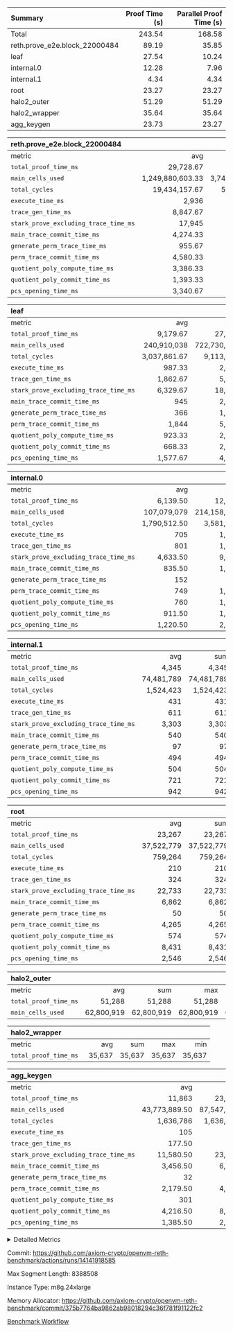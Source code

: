 | Summary | Proof Time (s) | Parallel Proof Time (s) |
|:---|---:|---:|
| Total |  243.54 |  168.58 |
| reth.prove_e2e.block_22000484 |  89.19 |  35.85 |
| leaf |  27.54 |  10.24 |
| internal.0 |  12.28 |  7.96 |
| internal.1 |  4.34 |  4.34 |
| root |  23.27 |  23.27 |
| halo2_outer |  51.29 |  51.29 |
| halo2_wrapper |  35.64 |  35.64 |
| agg_keygen |  23.73 |  23.27 |


| reth.prove_e2e.block_22000484 |||||
|:---|---:|---:|---:|---:|
|metric|avg|sum|max|min|
| `total_proof_time_ms ` |  29,728.67 |  89,186 |  35,851 |  25,811 |
| `main_cells_used     ` |  1,249,880,603.33 |  3,749,641,810 |  1,584,550,380 |  999,773,124 |
| `total_cycles        ` |  19,434,157.67 |  58,302,473 |  24,662,180 |  13,173,754 |
| `execute_time_ms     ` |  2,936 |  8,808 |  4,192 |  1,895 |
| `trace_gen_time_ms   ` |  8,847.67 |  26,543 |  10,621 |  7,047 |
| `stark_prove_excluding_trace_time_ms` |  17,945 |  53,835 |  21,038 |  14,215 |
| `main_trace_commit_time_ms` |  4,274.33 |  12,823 |  5,187 |  2,862 |
| `generate_perm_trace_time_ms` |  955.67 |  2,867 |  1,067 |  876 |
| `perm_trace_commit_time_ms` |  4,580.33 |  13,741 |  5,336 |  3,893 |
| `quotient_poly_compute_time_ms` |  3,386.33 |  10,159 |  4,214 |  2,112 |
| `quotient_poly_commit_time_ms` |  1,393.33 |  4,180 |  1,528 |  1,288 |
| `pcs_opening_time_ms ` |  3,340.67 |  10,022 |  3,687 |  3,095 |

| leaf |||||
|:---|---:|---:|---:|---:|
|metric|avg|sum|max|min|
| `total_proof_time_ms ` |  9,179.67 |  27,539 |  10,237 |  7,396 |
| `main_cells_used     ` |  240,910,038 |  722,730,114 |  277,969,905 |  193,950,229 |
| `total_cycles        ` |  3,037,861.67 |  9,113,585 |  3,458,959 |  2,577,387 |
| `execute_time_ms     ` |  987.33 |  2,962 |  1,106 |  848 |
| `trace_gen_time_ms   ` |  1,862.67 |  5,588 |  2,081 |  1,565 |
| `stark_prove_excluding_trace_time_ms` |  6,329.67 |  18,989 |  7,050 |  4,983 |
| `main_trace_commit_time_ms` |  945 |  2,835 |  1,050 |  756 |
| `generate_perm_trace_time_ms` |  366 |  1,098 |  411 |  283 |
| `perm_trace_commit_time_ms` |  1,844 |  5,532 |  2,087 |  1,386 |
| `quotient_poly_compute_time_ms` |  923.33 |  2,770 |  1,025 |  743 |
| `quotient_poly_commit_time_ms` |  668.33 |  2,005 |  741 |  529 |
| `pcs_opening_time_ms ` |  1,577.67 |  4,733 |  1,731 |  1,280 |

| internal.0 |||||
|:---|---:|---:|---:|---:|
|metric|avg|sum|max|min|
| `total_proof_time_ms ` |  6,139.50 |  12,279 |  7,955 |  4,324 |
| `main_cells_used     ` |  107,079,079 |  214,158,158 |  143,364,179 |  70,793,979 |
| `total_cycles        ` |  1,790,512.50 |  3,581,025 |  2,397,856 |  1,183,169 |
| `execute_time_ms     ` |  705 |  1,410 |  953 |  457 |
| `trace_gen_time_ms   ` |  801 |  1,602 |  1,039 |  563 |
| `stark_prove_excluding_trace_time_ms` |  4,633.50 |  9,267 |  5,963 |  3,304 |
| `main_trace_commit_time_ms` |  835.50 |  1,671 |  1,140 |  531 |
| `generate_perm_trace_time_ms` |  152 |  304 |  202 |  102 |
| `perm_trace_commit_time_ms` |  749 |  1,498 |  994 |  504 |
| `quotient_poly_compute_time_ms` |  760 |  1,520 |  1,006 |  514 |
| `quotient_poly_commit_time_ms` |  911.50 |  1,823 |  1,108 |  715 |
| `pcs_opening_time_ms ` |  1,220.50 |  2,441 |  1,509 |  932 |

| internal.1 |||||
|:---|---:|---:|---:|---:|
|metric|avg|sum|max|min|
| `total_proof_time_ms ` |  4,345 |  4,345 |  4,345 |  4,345 |
| `main_cells_used     ` |  74,481,789 |  74,481,789 |  74,481,789 |  74,481,789 |
| `total_cycles        ` |  1,524,423 |  1,524,423 |  1,524,423 |  1,524,423 |
| `execute_time_ms     ` |  431 |  431 |  431 |  431 |
| `trace_gen_time_ms   ` |  611 |  611 |  611 |  611 |
| `stark_prove_excluding_trace_time_ms` |  3,303 |  3,303 |  3,303 |  3,303 |
| `main_trace_commit_time_ms` |  540 |  540 |  540 |  540 |
| `generate_perm_trace_time_ms` |  97 |  97 |  97 |  97 |
| `perm_trace_commit_time_ms` |  494 |  494 |  494 |  494 |
| `quotient_poly_compute_time_ms` |  504 |  504 |  504 |  504 |
| `quotient_poly_commit_time_ms` |  721 |  721 |  721 |  721 |
| `pcs_opening_time_ms ` |  942 |  942 |  942 |  942 |

| root |||||
|:---|---:|---:|---:|---:|
|metric|avg|sum|max|min|
| `total_proof_time_ms ` |  23,267 |  23,267 |  23,267 |  23,267 |
| `main_cells_used     ` |  37,522,779 |  37,522,779 |  37,522,779 |  37,522,779 |
| `total_cycles        ` |  759,264 |  759,264 |  759,264 |  759,264 |
| `execute_time_ms     ` |  210 |  210 |  210 |  210 |
| `trace_gen_time_ms   ` |  324 |  324 |  324 |  324 |
| `stark_prove_excluding_trace_time_ms` |  22,733 |  22,733 |  22,733 |  22,733 |
| `main_trace_commit_time_ms` |  6,862 |  6,862 |  6,862 |  6,862 |
| `generate_perm_trace_time_ms` |  50 |  50 |  50 |  50 |
| `perm_trace_commit_time_ms` |  4,265 |  4,265 |  4,265 |  4,265 |
| `quotient_poly_compute_time_ms` |  574 |  574 |  574 |  574 |
| `quotient_poly_commit_time_ms` |  8,431 |  8,431 |  8,431 |  8,431 |
| `pcs_opening_time_ms ` |  2,546 |  2,546 |  2,546 |  2,546 |

| halo2_outer |||||
|:---|---:|---:|---:|---:|
|metric|avg|sum|max|min|
| `total_proof_time_ms ` |  51,288 |  51,288 |  51,288 |  51,288 |
| `main_cells_used     ` |  62,800,919 |  62,800,919 |  62,800,919 |  62,800,919 |

| halo2_wrapper |||||
|:---|---:|---:|---:|---:|
|metric|avg|sum|max|min|
| `total_proof_time_ms ` |  35,637 |  35,637 |  35,637 |  35,637 |

| agg_keygen |||||
|:---|---:|---:|---:|---:|
|metric|avg|sum|max|min|
| `total_proof_time_ms ` |  11,863 |  23,726 |  23,273 |  453 |
| `main_cells_used     ` |  43,773,889.50 |  87,547,779 |  86,881,863 |  665,916 |
| `total_cycles        ` |  1,636,786 |  1,636,786 |  1,636,786 |  1,636,786 |
| `execute_time_ms     ` |  105 |  210 |  210 |  0 |
| `trace_gen_time_ms   ` |  177.50 |  355 |  327 |  28 |
| `stark_prove_excluding_trace_time_ms` |  11,580.50 |  23,161 |  22,736 |  425 |
| `main_trace_commit_time_ms` |  3,456.50 |  6,913 |  6,862 |  51 |
| `generate_perm_trace_time_ms` |  32 |  64 |  52 |  12 |
| `perm_trace_commit_time_ms` |  2,179.50 |  4,359 |  4,309 |  50 |
| `quotient_poly_compute_time_ms` |  301 |  602 |  573 |  29 |
| `quotient_poly_commit_time_ms` |  4,216.50 |  8,433 |  8,368 |  65 |
| `pcs_opening_time_ms ` |  1,385.50 |  2,771 |  2,557 |  214 |



<details>
<summary>Detailed Metrics</summary>

| air_name | block_number | quotient_deg | interactions | constraints |
| --- | --- | --- | --- | --- |
| AccessAdapterAir<16> | 22000484 | 2 | 5 | 12 | 
| AccessAdapterAir<2> | 22000484 | 2 | 5 | 12 | 
| AccessAdapterAir<32> | 22000484 | 2 | 5 | 12 | 
| AccessAdapterAir<4> | 22000484 | 2 | 5 | 12 | 
| AccessAdapterAir<8> | 22000484 | 2 | 5 | 12 | 
| BitwiseOperationLookupAir<8> | 22000484 | 2 | 2 | 4 | 
| KeccakVmAir | 22000484 | 2 | 321 | 4,513 | 
| MemoryMerkleAir<8> | 22000484 | 2 | 4 | 39 | 
| PersistentBoundaryAir<8> | 22000484 | 2 | 3 | 7 | 
| PhantomAir | 22000484 | 2 | 3 | 5 | 
| Poseidon2PeripheryAir<BabyBearParameters>, 1> | 22000484 | 2 | 1 | 286 | 
| ProgramAir | 22000484 | 1 | 1 | 4 | 
| RangeTupleCheckerAir<2> | 22000484 | 1 | 1 | 4 | 
| Rv32HintStoreAir | 22000484 | 2 | 18 | 28 | 
| Sha256VmAir | 22000484 | 2 | 50 | 663 | 
| VariableRangeCheckerAir | 22000484 | 1 | 1 | 4 | 
| VmAirWrapper<Rv32BaseAluAdapterAir, BaseAluCoreAir<4, 8> | 22000484 | 2 | 20 | 37 | 
| VmAirWrapper<Rv32BaseAluAdapterAir, LessThanCoreAir<4, 8> | 22000484 | 2 | 18 | 40 | 
| VmAirWrapper<Rv32BaseAluAdapterAir, ShiftCoreAir<4, 8> | 22000484 | 2 | 24 | 91 | 
| VmAirWrapper<Rv32BranchAdapterAir, BranchEqualCoreAir<4> | 22000484 | 2 | 11 | 20 | 
| VmAirWrapper<Rv32BranchAdapterAir, BranchLessThanCoreAir<4, 8> | 22000484 | 2 | 13 | 35 | 
| VmAirWrapper<Rv32CondRdWriteAdapterAir, Rv32JalLuiCoreAir> | 22000484 | 2 | 10 | 18 | 
| VmAirWrapper<Rv32HeapAdapterAir<2, 32, 32>, BaseAluCoreAir<32, 8> | 22000484 | 2 | 61 | 126 | 
| VmAirWrapper<Rv32HeapAdapterAir<2, 32, 32>, LessThanCoreAir<32, 8> | 22000484 | 2 | 31 | 129 | 
| VmAirWrapper<Rv32HeapAdapterAir<2, 32, 32>, MultiplicationCoreAir<32, 8> | 22000484 | 2 | 61 | 57 | 
| VmAirWrapper<Rv32HeapAdapterAir<2, 32, 32>, ShiftCoreAir<32, 8> | 22000484 | 2 | 79 | 2,161 | 
| VmAirWrapper<Rv32HeapBranchAdapterAir<2, 32>, BranchEqualCoreAir<32> | 22000484 | 2 | 20 | 55 | 
| VmAirWrapper<Rv32HeapBranchAdapterAir<2, 32>, BranchLessThanCoreAir<32, 8> | 22000484 | 2 | 22 | 126 | 
| VmAirWrapper<Rv32IsEqualModAdapterAir<2, 1, 32, 32>, ModularIsEqualCoreAir<32, 4, 8> | 22000484 | 2 | 25 | 225 | 
| VmAirWrapper<Rv32IsEqualModAdapterAir<2, 3, 16, 48>, ModularIsEqualCoreAir<48, 4, 8> | 22000484 | 2 | 41 | 333 | 
| VmAirWrapper<Rv32JalrAdapterAir, Rv32JalrCoreAir> | 22000484 | 2 | 16 | 20 | 
| VmAirWrapper<Rv32LoadStoreAdapterAir, LoadSignExtendCoreAir<4, 8> | 22000484 | 2 | 18 | 33 | 
| VmAirWrapper<Rv32LoadStoreAdapterAir, LoadStoreCoreAir<4> | 22000484 | 2 | 17 | 40 | 
| VmAirWrapper<Rv32MultAdapterAir, DivRemCoreAir<4, 8> | 22000484 | 2 | 25 | 84 | 
| VmAirWrapper<Rv32MultAdapterAir, MulHCoreAir<4, 8> | 22000484 | 2 | 24 | 31 | 
| VmAirWrapper<Rv32MultAdapterAir, MultiplicationCoreAir<4, 8> | 22000484 | 2 | 19 | 19 | 
| VmAirWrapper<Rv32RdWriteAdapterAir, Rv32AuipcCoreAir> | 22000484 | 2 | 12 | 14 | 
| VmAirWrapper<Rv32VecHeapAdapterAir<1, 2, 2, 32, 32>, FieldExpressionCoreAir> | 22000484 | 2 | 415 | 480 | 
| VmAirWrapper<Rv32VecHeapAdapterAir<1, 6, 6, 16, 16>, FieldExpressionCoreAir> | 22000484 | 2 | 832 | 921 | 
| VmAirWrapper<Rv32VecHeapAdapterAir<2, 1, 1, 32, 32>, FieldExpressionCoreAir> | 22000484 | 2 | 158 | 190 | 
| VmAirWrapper<Rv32VecHeapAdapterAir<2, 2, 2, 32, 32>, FieldExpressionCoreAir> | 22000484 | 2 | 428 | 457 | 
| VmAirWrapper<Rv32VecHeapAdapterAir<2, 3, 3, 16, 16>, FieldExpressionCoreAir> | 22000484 | 2 | 246 | 288 | 
| VmAirWrapper<Rv32VecHeapAdapterAir<2, 6, 6, 16, 16>, FieldExpressionCoreAir> | 22000484 | 2 | 668 | 701 | 
| VmConnectorAir | 22000484 | 2 | 5 | 11 | 

| block_number | execute_time_ms |
| --- | --- |
| 22000484 | 210 | 

| group | air_name | block_number | rows | quotient_deg | prep_cols | perm_cols | main_cols | interactions | constraints | cells |
| --- | --- | --- | --- | --- | --- | --- | --- | --- | --- | --- |
| agg_keygen | AccessAdapterAir<16> | 22000484 |  | 2 |  |  |  | 5 | 12 |  | 
| agg_keygen | AccessAdapterAir<2> | 22000484 | 524,288 | 8 |  | 16 | 11 | 5 | 12 | 14,155,776 | 
| agg_keygen | AccessAdapterAir<32> | 22000484 |  | 2 |  |  |  | 5 | 12 |  | 
| agg_keygen | AccessAdapterAir<4> | 22000484 | 262,144 | 8 |  | 16 | 13 | 5 | 12 | 7,602,176 | 
| agg_keygen | AccessAdapterAir<8> | 22000484 | 8,192 | 8 |  | 16 | 17 | 5 | 12 | 270,336 | 
| agg_keygen | BitwiseOperationLookupAir<8> | 22000484 |  | 2 |  |  |  | 2 | 4 |  | 
| agg_keygen | FriReducedOpeningAir | 22000484 | 524,288 | 8 |  | 84 | 27 | 39 | 71 | 58,195,968 | 
| agg_keygen | JalRangeCheckAir | 22000484 | 65,536 | 8 |  | 28 | 12 | 9 | 14 | 2,621,440 | 
| agg_keygen | MemoryMerkleAir<8> | 22000484 |  | 2 |  |  |  | 4 | 39 |  | 
| agg_keygen | NativePoseidon2Air<BabyBearParameters>, 1> | 22000484 | 65,536 | 8 |  | 312 | 398 | 136 | 572 | 46,530,560 | 
| agg_keygen | PersistentBoundaryAir<8> | 22000484 |  | 2 |  |  |  | 3 | 7 |  | 
| agg_keygen | PhantomAir | 22000484 | 32,768 | 4 |  | 12 | 6 | 3 | 5 | 589,824 | 
| agg_keygen | Poseidon2PeripheryAir<BabyBearParameters>, 1> | 22000484 |  | 2 |  |  |  | 1 | 286 |  | 
| agg_keygen | ProgramAir | 22000484 | 131,072 | 1 |  | 8 | 10 | 1 | 4 | 2,359,296 | 
| agg_keygen | RangeTupleCheckerAir<2> | 22000484 |  | 1 |  |  |  | 1 | 4 |  | 
| agg_keygen | Rv32HintStoreAir | 22000484 |  | 2 |  |  |  | 18 | 28 |  | 
| agg_keygen | VariableRangeCheckerAir | 22000484 | 262,144 | 1 | 2 | 8 | 1 | 1 | 4 | 2,359,296 | 
| agg_keygen | VmAirWrapper<AluNativeAdapterAir, FieldArithmeticCoreAir> | 22000484 | 1,048,576 | 8 |  | 36 | 29 | 15 | 27 | 68,157,440 | 
| agg_keygen | VmAirWrapper<BranchNativeAdapterAir, BranchEqualCoreAir<1> | 22000484 | 262,144 | 8 |  | 28 | 23 | 11 | 25 | 13,369,344 | 
| agg_keygen | VmAirWrapper<NativeAdapterAir<2, 0>, PublicValuesCoreAir> | 22000484 | 64 | 8 |  | 28 | 27 | 11 | 30 | 3,520 | 
| agg_keygen | VmAirWrapper<NativeLoadStoreAdapterAir<1>, NativeLoadStoreCoreAir<1> | 22000484 | 524,288 | 8 |  | 40 | 21 | 15 | 20 | 31,981,568 | 
| agg_keygen | VmAirWrapper<NativeLoadStoreAdapterAir<4>, NativeLoadStoreCoreAir<4> | 22000484 | 131,072 | 8 |  | 40 | 27 | 15 | 20 | 8,781,824 | 
| agg_keygen | VmAirWrapper<NativeVectorizedAdapterAir<4>, FieldExtensionCoreAir> | 22000484 | 131,072 | 8 |  | 36 | 38 | 15 | 27 | 9,699,328 | 
| agg_keygen | VmAirWrapper<Rv32BaseAluAdapterAir, BaseAluCoreAir<4, 8> | 22000484 |  | 2 |  |  |  | 20 | 37 |  | 
| agg_keygen | VmAirWrapper<Rv32BaseAluAdapterAir, LessThanCoreAir<4, 8> | 22000484 |  | 2 |  |  |  | 18 | 40 |  | 
| agg_keygen | VmAirWrapper<Rv32BaseAluAdapterAir, ShiftCoreAir<4, 8> | 22000484 |  | 2 |  |  |  | 24 | 91 |  | 
| agg_keygen | VmAirWrapper<Rv32BranchAdapterAir, BranchEqualCoreAir<4> | 22000484 |  | 2 |  |  |  | 11 | 20 |  | 
| agg_keygen | VmAirWrapper<Rv32BranchAdapterAir, BranchLessThanCoreAir<4, 8> | 22000484 |  | 2 |  |  |  | 13 | 35 |  | 
| agg_keygen | VmAirWrapper<Rv32CondRdWriteAdapterAir, Rv32JalLuiCoreAir> | 22000484 |  | 2 |  |  |  | 10 | 18 |  | 
| agg_keygen | VmAirWrapper<Rv32JalrAdapterAir, Rv32JalrCoreAir> | 22000484 |  | 2 |  |  |  | 16 | 20 |  | 
| agg_keygen | VmAirWrapper<Rv32LoadStoreAdapterAir, LoadSignExtendCoreAir<4, 8> | 22000484 |  | 2 |  |  |  | 18 | 33 |  | 
| agg_keygen | VmAirWrapper<Rv32LoadStoreAdapterAir, LoadStoreCoreAir<4> | 22000484 |  | 2 |  |  |  | 17 | 40 |  | 
| agg_keygen | VmAirWrapper<Rv32MultAdapterAir, DivRemCoreAir<4, 8> | 22000484 |  | 2 |  |  |  | 25 | 84 |  | 
| agg_keygen | VmAirWrapper<Rv32MultAdapterAir, MulHCoreAir<4, 8> | 22000484 |  | 2 |  |  |  | 24 | 31 |  | 
| agg_keygen | VmAirWrapper<Rv32MultAdapterAir, MultiplicationCoreAir<4, 8> | 22000484 |  | 2 |  |  |  | 19 | 19 |  | 
| agg_keygen | VmAirWrapper<Rv32RdWriteAdapterAir, Rv32AuipcCoreAir> | 22000484 |  | 2 |  |  |  | 12 | 14 |  | 
| agg_keygen | VmConnectorAir | 22000484 | 2 | 8 | 1 | 16 | 5 | 5 | 11 | 42 | 
| agg_keygen | VolatileBoundaryAir | 22000484 | 131,072 | 8 |  | 20 | 12 | 7 | 19 | 4,194,304 | 

| group | air_name | block_number | idx | rows | prep_cols | perm_cols | main_cols | cells |
| --- | --- | --- | --- | --- | --- | --- | --- | --- |
| internal.0 | AccessAdapterAir<2> | 22000484 | 0 | 1,048,576 |  | 12 | 11 | 24,117,248 | 
| internal.0 | AccessAdapterAir<2> | 22000484 | 1 | 524,288 |  | 12 | 11 | 12,058,624 | 
| internal.0 | AccessAdapterAir<4> | 22000484 | 0 | 262,144 |  | 12 | 13 | 6,553,600 | 
| internal.0 | AccessAdapterAir<4> | 22000484 | 1 | 262,144 |  | 12 | 13 | 6,553,600 | 
| internal.0 | AccessAdapterAir<8> | 22000484 | 0 | 8,192 |  | 12 | 17 | 237,568 | 
| internal.0 | AccessAdapterAir<8> | 22000484 | 1 | 4,096 |  | 12 | 17 | 118,784 | 
| internal.0 | FriReducedOpeningAir | 22000484 | 0 | 1,048,576 |  | 44 | 27 | 74,448,896 | 
| internal.0 | FriReducedOpeningAir | 22000484 | 1 | 524,288 |  | 44 | 27 | 37,224,448 | 
| internal.0 | JalRangeCheckAir | 22000484 | 0 | 131,072 |  | 16 | 12 | 3,670,016 | 
| internal.0 | JalRangeCheckAir | 22000484 | 1 | 65,536 |  | 16 | 12 | 1,835,008 | 
| internal.0 | NativePoseidon2Air<BabyBearParameters>, 1> | 22000484 | 0 | 262,144 |  | 160 | 398 | 146,276,352 | 
| internal.0 | NativePoseidon2Air<BabyBearParameters>, 1> | 22000484 | 1 | 65,536 |  | 160 | 398 | 36,569,088 | 
| internal.0 | PhantomAir | 22000484 | 0 | 65,536 |  | 8 | 6 | 917,504 | 
| internal.0 | PhantomAir | 22000484 | 1 | 16,384 |  | 8 | 6 | 229,376 | 
| internal.0 | ProgramAir | 22000484 | 0 | 131,072 |  | 8 | 10 | 2,359,296 | 
| internal.0 | ProgramAir | 22000484 | 1 | 131,072 |  | 8 | 10 | 2,359,296 | 
| internal.0 | VariableRangeCheckerAir | 22000484 | 0 | 262,144 | 2 | 8 | 1 | 2,359,296 | 
| internal.0 | VariableRangeCheckerAir | 22000484 | 1 | 262,144 | 2 | 8 | 1 | 2,359,296 | 
| internal.0 | VmAirWrapper<AluNativeAdapterAir, FieldArithmeticCoreAir> | 22000484 | 0 | 2,097,152 |  | 20 | 29 | 102,760,448 | 
| internal.0 | VmAirWrapper<AluNativeAdapterAir, FieldArithmeticCoreAir> | 22000484 | 1 | 1,048,576 |  | 20 | 29 | 51,380,224 | 
| internal.0 | VmAirWrapper<BranchNativeAdapterAir, BranchEqualCoreAir<1> | 22000484 | 0 | 262,144 |  | 16 | 23 | 10,223,616 | 
| internal.0 | VmAirWrapper<BranchNativeAdapterAir, BranchEqualCoreAir<1> | 22000484 | 1 | 131,072 |  | 16 | 23 | 5,111,808 | 
| internal.0 | VmAirWrapper<NativeAdapterAir<2, 0>, PublicValuesCoreAir> | 22000484 | 0 | 64 |  | 16 | 23 | 2,496 | 
| internal.0 | VmAirWrapper<NativeAdapterAir<2, 0>, PublicValuesCoreAir> | 22000484 | 1 | 64 |  | 16 | 23 | 2,496 | 
| internal.0 | VmAirWrapper<NativeLoadStoreAdapterAir<1>, NativeLoadStoreCoreAir<1> | 22000484 | 0 | 524,288 |  | 24 | 21 | 23,592,960 | 
| internal.0 | VmAirWrapper<NativeLoadStoreAdapterAir<1>, NativeLoadStoreCoreAir<1> | 22000484 | 1 | 262,144 |  | 24 | 21 | 11,796,480 | 
| internal.0 | VmAirWrapper<NativeLoadStoreAdapterAir<4>, NativeLoadStoreCoreAir<4> | 22000484 | 0 | 262,144 |  | 24 | 27 | 13,369,344 | 
| internal.0 | VmAirWrapper<NativeLoadStoreAdapterAir<4>, NativeLoadStoreCoreAir<4> | 22000484 | 1 | 131,072 |  | 24 | 27 | 6,684,672 | 
| internal.0 | VmAirWrapper<NativeVectorizedAdapterAir<4>, FieldExtensionCoreAir> | 22000484 | 0 | 262,144 |  | 20 | 38 | 15,204,352 | 
| internal.0 | VmAirWrapper<NativeVectorizedAdapterAir<4>, FieldExtensionCoreAir> | 22000484 | 1 | 131,072 |  | 20 | 38 | 7,602,176 | 
| internal.0 | VmConnectorAir | 22000484 | 0 | 2 | 1 | 12 | 5 | 34 | 
| internal.0 | VmConnectorAir | 22000484 | 1 | 2 | 1 | 12 | 5 | 34 | 
| internal.0 | VolatileBoundaryAir | 22000484 | 0 | 262,144 |  | 12 | 12 | 6,291,456 | 
| internal.0 | VolatileBoundaryAir | 22000484 | 1 | 262,144 |  | 12 | 12 | 6,291,456 | 
| internal.1 | AccessAdapterAir<2> | 22000484 | 2 | 524,288 |  | 12 | 11 | 12,058,624 | 
| internal.1 | AccessAdapterAir<4> | 22000484 | 2 | 262,144 |  | 12 | 13 | 6,553,600 | 
| internal.1 | AccessAdapterAir<8> | 22000484 | 2 | 8,192 |  | 12 | 17 | 237,568 | 
| internal.1 | FriReducedOpeningAir | 22000484 | 2 | 262,144 |  | 44 | 27 | 18,612,224 | 
| internal.1 | JalRangeCheckAir | 22000484 | 2 | 65,536 |  | 16 | 12 | 1,835,008 | 
| internal.1 | NativePoseidon2Air<BabyBearParameters>, 1> | 22000484 | 2 | 65,536 |  | 160 | 398 | 36,569,088 | 
| internal.1 | PhantomAir | 22000484 | 2 | 16,384 |  | 8 | 6 | 229,376 | 
| internal.1 | ProgramAir | 22000484 | 2 | 131,072 |  | 8 | 10 | 2,359,296 | 
| internal.1 | VariableRangeCheckerAir | 22000484 | 2 | 262,144 | 2 | 8 | 1 | 2,359,296 | 
| internal.1 | VmAirWrapper<AluNativeAdapterAir, FieldArithmeticCoreAir> | 22000484 | 2 | 1,048,576 |  | 20 | 29 | 51,380,224 | 
| internal.1 | VmAirWrapper<BranchNativeAdapterAir, BranchEqualCoreAir<1> | 22000484 | 2 | 262,144 |  | 16 | 23 | 10,223,616 | 
| internal.1 | VmAirWrapper<NativeAdapterAir<2, 0>, PublicValuesCoreAir> | 22000484 | 2 | 64 |  | 16 | 23 | 2,496 | 
| internal.1 | VmAirWrapper<NativeLoadStoreAdapterAir<1>, NativeLoadStoreCoreAir<1> | 22000484 | 2 | 524,288 |  | 24 | 21 | 23,592,960 | 
| internal.1 | VmAirWrapper<NativeLoadStoreAdapterAir<4>, NativeLoadStoreCoreAir<4> | 22000484 | 2 | 131,072 |  | 24 | 27 | 6,684,672 | 
| internal.1 | VmAirWrapper<NativeVectorizedAdapterAir<4>, FieldExtensionCoreAir> | 22000484 | 2 | 131,072 |  | 20 | 38 | 7,602,176 | 
| internal.1 | VmConnectorAir | 22000484 | 2 | 2 | 1 | 12 | 5 | 34 | 
| internal.1 | VolatileBoundaryAir | 22000484 | 2 | 262,144 |  | 12 | 12 | 6,291,456 | 
| leaf | AccessAdapterAir<2> | 22000484 | 0 | 2,097,152 |  | 16 | 11 | 56,623,104 | 
| leaf | AccessAdapterAir<2> | 22000484 | 1 | 2,097,152 |  | 16 | 11 | 56,623,104 | 
| leaf | AccessAdapterAir<2> | 22000484 | 2 | 1,048,576 |  | 16 | 11 | 28,311,552 | 
| leaf | AccessAdapterAir<4> | 22000484 | 0 | 1,048,576 |  | 16 | 13 | 30,408,704 | 
| leaf | AccessAdapterAir<4> | 22000484 | 1 | 1,048,576 |  | 16 | 13 | 30,408,704 | 
| leaf | AccessAdapterAir<4> | 22000484 | 2 | 524,288 |  | 16 | 13 | 15,204,352 | 
| leaf | AccessAdapterAir<8> | 22000484 | 0 | 32,768 |  | 16 | 17 | 1,081,344 | 
| leaf | AccessAdapterAir<8> | 22000484 | 1 | 32,768 |  | 16 | 17 | 1,081,344 | 
| leaf | AccessAdapterAir<8> | 22000484 | 2 | 16,384 |  | 16 | 17 | 540,672 | 
| leaf | FriReducedOpeningAir | 22000484 | 0 | 4,194,304 |  | 84 | 27 | 465,567,744 | 
| leaf | FriReducedOpeningAir | 22000484 | 1 | 4,194,304 |  | 84 | 27 | 465,567,744 | 
| leaf | FriReducedOpeningAir | 22000484 | 2 | 2,097,152 |  | 84 | 27 | 232,783,872 | 
| leaf | JalRangeCheckAir | 22000484 | 0 | 65,536 |  | 28 | 12 | 2,621,440 | 
| leaf | JalRangeCheckAir | 22000484 | 1 | 65,536 |  | 28 | 12 | 2,621,440 | 
| leaf | JalRangeCheckAir | 22000484 | 2 | 65,536 |  | 28 | 12 | 2,621,440 | 
| leaf | NativePoseidon2Air<BabyBearParameters>, 1> | 22000484 | 0 | 262,144 |  | 312 | 398 | 186,122,240 | 
| leaf | NativePoseidon2Air<BabyBearParameters>, 1> | 22000484 | 1 | 262,144 |  | 312 | 398 | 186,122,240 | 
| leaf | NativePoseidon2Air<BabyBearParameters>, 1> | 22000484 | 2 | 262,144 |  | 312 | 398 | 186,122,240 | 
| leaf | PhantomAir | 22000484 | 0 | 32,768 |  | 12 | 6 | 589,824 | 
| leaf | PhantomAir | 22000484 | 1 | 32,768 |  | 12 | 6 | 589,824 | 
| leaf | PhantomAir | 22000484 | 2 | 32,768 |  | 12 | 6 | 589,824 | 
| leaf | ProgramAir | 22000484 | 0 | 2,097,152 |  | 8 | 10 | 37,748,736 | 
| leaf | ProgramAir | 22000484 | 1 | 2,097,152 |  | 8 | 10 | 37,748,736 | 
| leaf | ProgramAir | 22000484 | 2 | 2,097,152 |  | 8 | 10 | 37,748,736 | 
| leaf | VariableRangeCheckerAir | 22000484 | 0 | 262,144 | 2 | 8 | 1 | 2,359,296 | 
| leaf | VariableRangeCheckerAir | 22000484 | 1 | 262,144 | 2 | 8 | 1 | 2,359,296 | 
| leaf | VariableRangeCheckerAir | 22000484 | 2 | 262,144 | 2 | 8 | 1 | 2,359,296 | 
| leaf | VmAirWrapper<AluNativeAdapterAir, FieldArithmeticCoreAir> | 22000484 | 0 | 2,097,152 |  | 36 | 29 | 136,314,880 | 
| leaf | VmAirWrapper<AluNativeAdapterAir, FieldArithmeticCoreAir> | 22000484 | 1 | 2,097,152 |  | 36 | 29 | 136,314,880 | 
| leaf | VmAirWrapper<AluNativeAdapterAir, FieldArithmeticCoreAir> | 22000484 | 2 | 2,097,152 |  | 36 | 29 | 136,314,880 | 
| leaf | VmAirWrapper<BranchNativeAdapterAir, BranchEqualCoreAir<1> | 22000484 | 0 | 524,288 |  | 28 | 23 | 26,738,688 | 
| leaf | VmAirWrapper<BranchNativeAdapterAir, BranchEqualCoreAir<1> | 22000484 | 1 | 524,288 |  | 28 | 23 | 26,738,688 | 
| leaf | VmAirWrapper<BranchNativeAdapterAir, BranchEqualCoreAir<1> | 22000484 | 2 | 524,288 |  | 28 | 23 | 26,738,688 | 
| leaf | VmAirWrapper<NativeAdapterAir<2, 0>, PublicValuesCoreAir> | 22000484 | 0 | 64 |  | 28 | 27 | 3,520 | 
| leaf | VmAirWrapper<NativeAdapterAir<2, 0>, PublicValuesCoreAir> | 22000484 | 1 | 64 |  | 28 | 27 | 3,520 | 
| leaf | VmAirWrapper<NativeAdapterAir<2, 0>, PublicValuesCoreAir> | 22000484 | 2 | 64 |  | 28 | 27 | 3,520 | 
| leaf | VmAirWrapper<NativeLoadStoreAdapterAir<1>, NativeLoadStoreCoreAir<1> | 22000484 | 0 | 1,048,576 |  | 40 | 21 | 63,963,136 | 
| leaf | VmAirWrapper<NativeLoadStoreAdapterAir<1>, NativeLoadStoreCoreAir<1> | 22000484 | 1 | 1,048,576 |  | 40 | 21 | 63,963,136 | 
| leaf | VmAirWrapper<NativeLoadStoreAdapterAir<1>, NativeLoadStoreCoreAir<1> | 22000484 | 2 | 1,048,576 |  | 40 | 21 | 63,963,136 | 
| leaf | VmAirWrapper<NativeLoadStoreAdapterAir<4>, NativeLoadStoreCoreAir<4> | 22000484 | 0 | 262,144 |  | 40 | 27 | 17,563,648 | 
| leaf | VmAirWrapper<NativeLoadStoreAdapterAir<4>, NativeLoadStoreCoreAir<4> | 22000484 | 1 | 262,144 |  | 40 | 27 | 17,563,648 | 
| leaf | VmAirWrapper<NativeLoadStoreAdapterAir<4>, NativeLoadStoreCoreAir<4> | 22000484 | 2 | 262,144 |  | 40 | 27 | 17,563,648 | 
| leaf | VmAirWrapper<NativeVectorizedAdapterAir<4>, FieldExtensionCoreAir> | 22000484 | 0 | 262,144 |  | 36 | 38 | 19,398,656 | 
| leaf | VmAirWrapper<NativeVectorizedAdapterAir<4>, FieldExtensionCoreAir> | 22000484 | 1 | 524,288 |  | 36 | 38 | 38,797,312 | 
| leaf | VmAirWrapper<NativeVectorizedAdapterAir<4>, FieldExtensionCoreAir> | 22000484 | 2 | 262,144 |  | 36 | 38 | 19,398,656 | 
| leaf | VmConnectorAir | 22000484 | 0 | 2 | 1 | 16 | 5 | 42 | 
| leaf | VmConnectorAir | 22000484 | 1 | 2 | 1 | 16 | 5 | 42 | 
| leaf | VmConnectorAir | 22000484 | 2 | 2 | 1 | 16 | 5 | 42 | 
| leaf | VolatileBoundaryAir | 22000484 | 0 | 1,048,576 |  | 20 | 12 | 33,554,432 | 
| leaf | VolatileBoundaryAir | 22000484 | 1 | 1,048,576 |  | 20 | 12 | 33,554,432 | 
| leaf | VolatileBoundaryAir | 22000484 | 2 | 524,288 |  | 20 | 12 | 16,777,216 | 
| root | AccessAdapterAir<2> | 22000484 | 0 | 262,144 |  | 8 | 11 | 4,980,736 | 
| root | AccessAdapterAir<4> | 22000484 | 0 | 131,072 |  | 8 | 13 | 2,752,512 | 
| root | AccessAdapterAir<8> | 22000484 | 0 | 4,096 |  | 8 | 17 | 102,400 | 
| root | FriReducedOpeningAir | 22000484 | 0 | 131,072 |  | 24 | 27 | 6,684,672 | 
| root | JalRangeCheckAir | 22000484 | 0 | 32,768 |  | 12 | 12 | 786,432 | 
| root | NativePoseidon2Air<BabyBearParameters>, 1> | 22000484 | 0 | 32,768 |  | 84 | 398 | 15,794,176 | 
| root | PhantomAir | 22000484 | 0 | 8,192 |  | 8 | 6 | 114,688 | 
| root | ProgramAir | 22000484 | 0 | 131,072 |  | 8 | 10 | 2,359,296 | 
| root | VariableRangeCheckerAir | 22000484 | 0 | 262,144 | 2 | 8 | 1 | 2,359,296 | 
| root | VmAirWrapper<AluNativeAdapterAir, FieldArithmeticCoreAir> | 22000484 | 0 | 524,288 |  | 12 | 29 | 21,495,808 | 
| root | VmAirWrapper<BranchNativeAdapterAir, BranchEqualCoreAir<1> | 22000484 | 0 | 131,072 |  | 12 | 23 | 4,587,520 | 
| root | VmAirWrapper<NativeAdapterAir<2, 0>, PublicValuesCoreAir> | 22000484 | 0 | 64 |  | 12 | 22 | 2,176 | 
| root | VmAirWrapper<NativeLoadStoreAdapterAir<1>, NativeLoadStoreCoreAir<1> | 22000484 | 0 | 262,144 |  | 16 | 21 | 9,699,328 | 
| root | VmAirWrapper<NativeLoadStoreAdapterAir<4>, NativeLoadStoreCoreAir<4> | 22000484 | 0 | 65,536 |  | 16 | 27 | 2,818,048 | 
| root | VmAirWrapper<NativeVectorizedAdapterAir<4>, FieldExtensionCoreAir> | 22000484 | 0 | 65,536 |  | 12 | 38 | 3,276,800 | 
| root | VmConnectorAir | 22000484 | 0 | 2 | 1 | 8 | 5 | 26 | 
| root | VolatileBoundaryAir | 22000484 | 0 | 131,072 |  | 8 | 12 | 2,621,440 | 

| group | air_name | block_number | segment | rows | prep_cols | perm_cols | main_cols | cells |
| --- | --- | --- | --- | --- | --- | --- | --- | --- |
| agg_keygen | AccessAdapterAir<16> | 22000484 | 0 | 1 |  | 16 | 25 | 41 | 
| agg_keygen | AccessAdapterAir<2> | 22000484 | 0 | 1 |  | 16 | 11 | 27 | 
| agg_keygen | AccessAdapterAir<32> | 22000484 | 0 | 1 |  | 16 | 41 | 57 | 
| agg_keygen | AccessAdapterAir<4> | 22000484 | 0 | 1 |  | 16 | 13 | 29 | 
| agg_keygen | AccessAdapterAir<8> | 22000484 | 0 | 1 |  | 16 | 17 | 33 | 
| agg_keygen | BitwiseOperationLookupAir<8> | 22000484 | 0 | 65,536 | 3 | 8 | 2 | 655,360 | 
| agg_keygen | MemoryMerkleAir<8> | 22000484 | 0 | 64 |  | 16 | 32 | 3,072 | 
| agg_keygen | PersistentBoundaryAir<8> | 22000484 | 0 | 1 |  | 12 | 20 | 32 | 
| agg_keygen | PhantomAir | 22000484 | 0 | 1 |  | 12 | 6 | 18 | 
| agg_keygen | Poseidon2PeripheryAir<BabyBearParameters>, 1> | 22000484 | 0 | 32 |  | 8 | 300 | 9,856 | 
| agg_keygen | ProgramAir | 22000484 | 0 | 1 |  | 8 | 10 | 18 | 
| agg_keygen | RangeTupleCheckerAir<2> | 22000484 | 0 | 524,288 | 2 | 8 | 1 | 4,718,592 | 
| agg_keygen | Rv32HintStoreAir | 22000484 | 0 | 1 |  | 44 | 32 | 76 | 
| agg_keygen | VariableRangeCheckerAir | 22000484 | 0 | 262,144 | 2 | 8 | 1 | 2,359,296 | 
| agg_keygen | VmAirWrapper<Rv32BaseAluAdapterAir, BaseAluCoreAir<4, 8> | 22000484 | 0 | 1 |  | 52 | 36 | 88 | 
| agg_keygen | VmAirWrapper<Rv32BaseAluAdapterAir, LessThanCoreAir<4, 8> | 22000484 | 0 | 1 |  | 40 | 37 | 77 | 
| agg_keygen | VmAirWrapper<Rv32BaseAluAdapterAir, ShiftCoreAir<4, 8> | 22000484 | 0 | 1 |  | 52 | 53 | 105 | 
| agg_keygen | VmAirWrapper<Rv32BranchAdapterAir, BranchEqualCoreAir<4> | 22000484 | 0 | 1 |  | 28 | 26 | 54 | 
| agg_keygen | VmAirWrapper<Rv32BranchAdapterAir, BranchLessThanCoreAir<4, 8> | 22000484 | 0 | 1 |  | 32 | 32 | 64 | 
| agg_keygen | VmAirWrapper<Rv32CondRdWriteAdapterAir, Rv32JalLuiCoreAir> | 22000484 | 0 | 1 |  | 28 | 18 | 46 | 
| agg_keygen | VmAirWrapper<Rv32JalrAdapterAir, Rv32JalrCoreAir> | 22000484 | 0 | 1 |  | 36 | 28 | 64 | 
| agg_keygen | VmAirWrapper<Rv32LoadStoreAdapterAir, LoadSignExtendCoreAir<4, 8> | 22000484 | 0 | 1 |  | 52 | 36 | 88 | 
| agg_keygen | VmAirWrapper<Rv32LoadStoreAdapterAir, LoadStoreCoreAir<4> | 22000484 | 0 | 1 |  | 52 | 41 | 93 | 
| agg_keygen | VmAirWrapper<Rv32MultAdapterAir, DivRemCoreAir<4, 8> | 22000484 | 0 | 1 |  | 72 | 59 | 131 | 
| agg_keygen | VmAirWrapper<Rv32MultAdapterAir, MulHCoreAir<4, 8> | 22000484 | 0 | 1 |  | 72 | 39 | 111 | 
| agg_keygen | VmAirWrapper<Rv32MultAdapterAir, MultiplicationCoreAir<4, 8> | 22000484 | 0 | 1 |  | 52 | 31 | 83 | 
| agg_keygen | VmAirWrapper<Rv32RdWriteAdapterAir, Rv32AuipcCoreAir> | 22000484 | 0 | 1 |  | 28 | 20 | 48 | 
| agg_keygen | VmConnectorAir | 22000484 | 0 | 2 | 1 | 16 | 5 | 42 | 
| reth.prove_e2e.block_22000484 | AccessAdapterAir<16> | 22000484 | 0 | 64 |  | 16 | 25 | 2,624 | 
| reth.prove_e2e.block_22000484 | AccessAdapterAir<16> | 22000484 | 1 | 524,288 |  | 16 | 25 | 21,495,808 | 
| reth.prove_e2e.block_22000484 | AccessAdapterAir<16> | 22000484 | 2 | 65,536 |  | 16 | 25 | 2,686,976 | 
| reth.prove_e2e.block_22000484 | AccessAdapterAir<2> | 22000484 | 1 | 256 |  | 16 | 11 | 6,912 | 
| reth.prove_e2e.block_22000484 | AccessAdapterAir<2> | 22000484 | 2 | 131,072 |  | 16 | 11 | 3,538,944 | 
| reth.prove_e2e.block_22000484 | AccessAdapterAir<32> | 22000484 | 0 | 32 |  | 16 | 41 | 1,824 | 
| reth.prove_e2e.block_22000484 | AccessAdapterAir<32> | 22000484 | 1 | 262,144 |  | 16 | 41 | 14,942,208 | 
| reth.prove_e2e.block_22000484 | AccessAdapterAir<32> | 22000484 | 2 | 32,768 |  | 16 | 41 | 1,867,776 | 
| reth.prove_e2e.block_22000484 | AccessAdapterAir<4> | 22000484 | 0 | 64 |  | 16 | 13 | 1,856 | 
| reth.prove_e2e.block_22000484 | AccessAdapterAir<4> | 22000484 | 1 | 128 |  | 16 | 13 | 3,712 | 
| reth.prove_e2e.block_22000484 | AccessAdapterAir<4> | 22000484 | 2 | 65,536 |  | 16 | 13 | 1,900,544 | 
| reth.prove_e2e.block_22000484 | AccessAdapterAir<8> | 22000484 | 0 | 1,048,576 |  | 16 | 17 | 34,603,008 | 
| reth.prove_e2e.block_22000484 | AccessAdapterAir<8> | 22000484 | 1 | 2,097,152 |  | 16 | 17 | 69,206,016 | 
| reth.prove_e2e.block_22000484 | AccessAdapterAir<8> | 22000484 | 2 | 1,048,576 |  | 16 | 17 | 34,603,008 | 
| reth.prove_e2e.block_22000484 | BitwiseOperationLookupAir<8> | 22000484 | 0 | 65,536 | 3 | 8 | 2 | 655,360 | 
| reth.prove_e2e.block_22000484 | BitwiseOperationLookupAir<8> | 22000484 | 1 | 65,536 | 3 | 8 | 2 | 655,360 | 
| reth.prove_e2e.block_22000484 | BitwiseOperationLookupAir<8> | 22000484 | 2 | 65,536 | 3 | 8 | 2 | 655,360 | 
| reth.prove_e2e.block_22000484 | KeccakVmAir | 22000484 | 0 | 1 |  | 1,056 | 3,163 | 4,219 | 
| reth.prove_e2e.block_22000484 | KeccakVmAir | 22000484 | 1 | 262,144 |  | 1,056 | 3,163 | 1,105,985,536 | 
| reth.prove_e2e.block_22000484 | KeccakVmAir | 22000484 | 2 | 262,144 |  | 1,056 | 3,163 | 1,105,985,536 | 
| reth.prove_e2e.block_22000484 | MemoryMerkleAir<8> | 22000484 | 0 | 1,048,576 |  | 16 | 32 | 50,331,648 | 
| reth.prove_e2e.block_22000484 | MemoryMerkleAir<8> | 22000484 | 1 | 1,048,576 |  | 16 | 32 | 50,331,648 | 
| reth.prove_e2e.block_22000484 | MemoryMerkleAir<8> | 22000484 | 2 | 1,048,576 |  | 16 | 32 | 50,331,648 | 
| reth.prove_e2e.block_22000484 | PersistentBoundaryAir<8> | 22000484 | 0 | 1,048,576 |  | 12 | 20 | 33,554,432 | 
| reth.prove_e2e.block_22000484 | PersistentBoundaryAir<8> | 22000484 | 1 | 1,048,576 |  | 12 | 20 | 33,554,432 | 
| reth.prove_e2e.block_22000484 | PersistentBoundaryAir<8> | 22000484 | 2 | 1,048,576 |  | 12 | 20 | 33,554,432 | 
| reth.prove_e2e.block_22000484 | PhantomAir | 22000484 | 0 | 4 |  | 12 | 6 | 72 | 
| reth.prove_e2e.block_22000484 | PhantomAir | 22000484 | 1 | 128 |  | 12 | 6 | 2,304 | 
| reth.prove_e2e.block_22000484 | PhantomAir | 22000484 | 2 | 8 |  | 12 | 6 | 144 | 
| reth.prove_e2e.block_22000484 | Poseidon2PeripheryAir<BabyBearParameters>, 1> | 22000484 | 0 | 1,048,576 |  | 8 | 300 | 322,961,408 | 
| reth.prove_e2e.block_22000484 | Poseidon2PeripheryAir<BabyBearParameters>, 1> | 22000484 | 1 | 524,288 |  | 8 | 300 | 161,480,704 | 
| reth.prove_e2e.block_22000484 | Poseidon2PeripheryAir<BabyBearParameters>, 1> | 22000484 | 2 | 1,048,576 |  | 8 | 300 | 322,961,408 | 
| reth.prove_e2e.block_22000484 | ProgramAir | 22000484 | 0 | 524,288 |  | 8 | 10 | 9,437,184 | 
| reth.prove_e2e.block_22000484 | ProgramAir | 22000484 | 1 | 524,288 |  | 8 | 10 | 9,437,184 | 
| reth.prove_e2e.block_22000484 | ProgramAir | 22000484 | 2 | 524,288 |  | 8 | 10 | 9,437,184 | 
| reth.prove_e2e.block_22000484 | RangeTupleCheckerAir<2> | 22000484 | 0 | 2,097,152 | 2 | 8 | 1 | 18,874,368 | 
| reth.prove_e2e.block_22000484 | RangeTupleCheckerAir<2> | 22000484 | 1 | 2,097,152 | 2 | 8 | 1 | 18,874,368 | 
| reth.prove_e2e.block_22000484 | RangeTupleCheckerAir<2> | 22000484 | 2 | 2,097,152 | 2 | 8 | 1 | 18,874,368 | 
| reth.prove_e2e.block_22000484 | Rv32HintStoreAir | 22000484 | 0 | 524,288 |  | 44 | 32 | 39,845,888 | 
| reth.prove_e2e.block_22000484 | Rv32HintStoreAir | 22000484 | 1 | 262,144 |  | 44 | 32 | 19,922,944 | 
| reth.prove_e2e.block_22000484 | VariableRangeCheckerAir | 22000484 | 0 | 262,144 | 2 | 8 | 1 | 2,359,296 | 
| reth.prove_e2e.block_22000484 | VariableRangeCheckerAir | 22000484 | 1 | 262,144 | 2 | 8 | 1 | 2,359,296 | 
| reth.prove_e2e.block_22000484 | VariableRangeCheckerAir | 22000484 | 2 | 262,144 | 2 | 8 | 1 | 2,359,296 | 
| reth.prove_e2e.block_22000484 | VmAirWrapper<Rv32BaseAluAdapterAir, BaseAluCoreAir<4, 8> | 22000484 | 0 | 8,388,608 |  | 52 | 36 | 738,197,504 | 
| reth.prove_e2e.block_22000484 | VmAirWrapper<Rv32BaseAluAdapterAir, BaseAluCoreAir<4, 8> | 22000484 | 1 | 8,388,608 |  | 52 | 36 | 738,197,504 | 
| reth.prove_e2e.block_22000484 | VmAirWrapper<Rv32BaseAluAdapterAir, BaseAluCoreAir<4, 8> | 22000484 | 2 | 8,388,608 |  | 52 | 36 | 738,197,504 | 
| reth.prove_e2e.block_22000484 | VmAirWrapper<Rv32BaseAluAdapterAir, LessThanCoreAir<4, 8> | 22000484 | 0 | 524,288 |  | 40 | 37 | 40,370,176 | 
| reth.prove_e2e.block_22000484 | VmAirWrapper<Rv32BaseAluAdapterAir, LessThanCoreAir<4, 8> | 22000484 | 1 | 524,288 |  | 40 | 37 | 40,370,176 | 
| reth.prove_e2e.block_22000484 | VmAirWrapper<Rv32BaseAluAdapterAir, LessThanCoreAir<4, 8> | 22000484 | 2 | 262,144 |  | 40 | 37 | 20,185,088 | 
| reth.prove_e2e.block_22000484 | VmAirWrapper<Rv32BaseAluAdapterAir, ShiftCoreAir<4, 8> | 22000484 | 0 | 1,048,576 |  | 52 | 53 | 110,100,480 | 
| reth.prove_e2e.block_22000484 | VmAirWrapper<Rv32BaseAluAdapterAir, ShiftCoreAir<4, 8> | 22000484 | 1 | 2,097,152 |  | 52 | 53 | 220,200,960 | 
| reth.prove_e2e.block_22000484 | VmAirWrapper<Rv32BaseAluAdapterAir, ShiftCoreAir<4, 8> | 22000484 | 2 | 1,048,576 |  | 52 | 53 | 110,100,480 | 
| reth.prove_e2e.block_22000484 | VmAirWrapper<Rv32BranchAdapterAir, BranchEqualCoreAir<4> | 22000484 | 0 | 2,097,152 |  | 28 | 26 | 113,246,208 | 
| reth.prove_e2e.block_22000484 | VmAirWrapper<Rv32BranchAdapterAir, BranchEqualCoreAir<4> | 22000484 | 1 | 2,097,152 |  | 28 | 26 | 113,246,208 | 
| reth.prove_e2e.block_22000484 | VmAirWrapper<Rv32BranchAdapterAir, BranchEqualCoreAir<4> | 22000484 | 2 | 2,097,152 |  | 28 | 26 | 113,246,208 | 
| reth.prove_e2e.block_22000484 | VmAirWrapper<Rv32BranchAdapterAir, BranchLessThanCoreAir<4, 8> | 22000484 | 0 | 1,048,576 |  | 32 | 32 | 67,108,864 | 
| reth.prove_e2e.block_22000484 | VmAirWrapper<Rv32BranchAdapterAir, BranchLessThanCoreAir<4, 8> | 22000484 | 1 | 4,194,304 |  | 32 | 32 | 268,435,456 | 
| reth.prove_e2e.block_22000484 | VmAirWrapper<Rv32BranchAdapterAir, BranchLessThanCoreAir<4, 8> | 22000484 | 2 | 1,048,576 |  | 32 | 32 | 67,108,864 | 
| reth.prove_e2e.block_22000484 | VmAirWrapper<Rv32CondRdWriteAdapterAir, Rv32JalLuiCoreAir> | 22000484 | 0 | 1,048,576 |  | 28 | 18 | 48,234,496 | 
| reth.prove_e2e.block_22000484 | VmAirWrapper<Rv32CondRdWriteAdapterAir, Rv32JalLuiCoreAir> | 22000484 | 1 | 524,288 |  | 28 | 18 | 24,117,248 | 
| reth.prove_e2e.block_22000484 | VmAirWrapper<Rv32CondRdWriteAdapterAir, Rv32JalLuiCoreAir> | 22000484 | 2 | 262,144 |  | 28 | 18 | 12,058,624 | 
| reth.prove_e2e.block_22000484 | VmAirWrapper<Rv32HeapAdapterAir<2, 32, 32>, BaseAluCoreAir<32, 8> | 22000484 | 1 | 8,192 |  | 192 | 168 | 2,949,120 | 
| reth.prove_e2e.block_22000484 | VmAirWrapper<Rv32HeapAdapterAir<2, 32, 32>, BaseAluCoreAir<32, 8> | 22000484 | 2 | 4,096 |  | 192 | 168 | 1,474,560 | 
| reth.prove_e2e.block_22000484 | VmAirWrapper<Rv32HeapAdapterAir<2, 32, 32>, LessThanCoreAir<32, 8> | 22000484 | 1 | 4,096 |  | 68 | 169 | 970,752 | 
| reth.prove_e2e.block_22000484 | VmAirWrapper<Rv32HeapAdapterAir<2, 32, 32>, LessThanCoreAir<32, 8> | 22000484 | 2 | 1,024 |  | 68 | 169 | 242,688 | 
| reth.prove_e2e.block_22000484 | VmAirWrapper<Rv32HeapAdapterAir<2, 32, 32>, MultiplicationCoreAir<32, 8> | 22000484 | 1 | 1,024 |  | 192 | 164 | 364,544 | 
| reth.prove_e2e.block_22000484 | VmAirWrapper<Rv32HeapAdapterAir<2, 32, 32>, MultiplicationCoreAir<32, 8> | 22000484 | 2 | 256 |  | 192 | 164 | 91,136 | 
| reth.prove_e2e.block_22000484 | VmAirWrapper<Rv32HeapAdapterAir<2, 32, 32>, ShiftCoreAir<32, 8> | 22000484 | 1 | 4,096 |  | 164 | 241 | 1,658,880 | 
| reth.prove_e2e.block_22000484 | VmAirWrapper<Rv32HeapAdapterAir<2, 32, 32>, ShiftCoreAir<32, 8> | 22000484 | 2 | 512 |  | 164 | 241 | 207,360 | 
| reth.prove_e2e.block_22000484 | VmAirWrapper<Rv32HeapBranchAdapterAir<2, 32>, BranchEqualCoreAir<32> | 22000484 | 1 | 16,384 |  | 48 | 124 | 2,818,048 | 
| reth.prove_e2e.block_22000484 | VmAirWrapper<Rv32HeapBranchAdapterAir<2, 32>, BranchEqualCoreAir<32> | 22000484 | 2 | 8,192 |  | 48 | 124 | 1,409,024 | 
| reth.prove_e2e.block_22000484 | VmAirWrapper<Rv32IsEqualModAdapterAir<2, 1, 32, 32>, ModularIsEqualCoreAir<32, 4, 8> | 22000484 | 0 | 1 |  | 56 | 166 | 222 | 
| reth.prove_e2e.block_22000484 | VmAirWrapper<Rv32IsEqualModAdapterAir<2, 1, 32, 32>, ModularIsEqualCoreAir<32, 4, 8> | 22000484 | 1 | 65,536 |  | 56 | 166 | 14,548,992 | 
| reth.prove_e2e.block_22000484 | VmAirWrapper<Rv32JalrAdapterAir, Rv32JalrCoreAir> | 22000484 | 0 | 524,288 |  | 36 | 28 | 33,554,432 | 
| reth.prove_e2e.block_22000484 | VmAirWrapper<Rv32JalrAdapterAir, Rv32JalrCoreAir> | 22000484 | 1 | 524,288 |  | 36 | 28 | 33,554,432 | 
| reth.prove_e2e.block_22000484 | VmAirWrapper<Rv32JalrAdapterAir, Rv32JalrCoreAir> | 22000484 | 2 | 262,144 |  | 36 | 28 | 16,777,216 | 
| reth.prove_e2e.block_22000484 | VmAirWrapper<Rv32LoadStoreAdapterAir, LoadSignExtendCoreAir<4, 8> | 22000484 | 0 | 1,048,576 |  | 52 | 36 | 92,274,688 | 
| reth.prove_e2e.block_22000484 | VmAirWrapper<Rv32LoadStoreAdapterAir, LoadSignExtendCoreAir<4, 8> | 22000484 | 1 | 1,048,576 |  | 52 | 36 | 92,274,688 | 
| reth.prove_e2e.block_22000484 | VmAirWrapper<Rv32LoadStoreAdapterAir, LoadSignExtendCoreAir<4, 8> | 22000484 | 2 | 1,048,576 |  | 52 | 36 | 92,274,688 | 
| reth.prove_e2e.block_22000484 | VmAirWrapper<Rv32LoadStoreAdapterAir, LoadStoreCoreAir<4> | 22000484 | 0 | 8,388,608 |  | 52 | 41 | 780,140,544 | 
| reth.prove_e2e.block_22000484 | VmAirWrapper<Rv32LoadStoreAdapterAir, LoadStoreCoreAir<4> | 22000484 | 1 | 8,388,608 |  | 52 | 41 | 780,140,544 | 
| reth.prove_e2e.block_22000484 | VmAirWrapper<Rv32LoadStoreAdapterAir, LoadStoreCoreAir<4> | 22000484 | 2 | 8,388,608 |  | 52 | 41 | 780,140,544 | 
| reth.prove_e2e.block_22000484 | VmAirWrapper<Rv32MultAdapterAir, DivRemCoreAir<4, 8> | 22000484 | 1 | 128 |  | 72 | 59 | 16,768 | 
| reth.prove_e2e.block_22000484 | VmAirWrapper<Rv32MultAdapterAir, DivRemCoreAir<4, 8> | 22000484 | 2 | 512 |  | 72 | 59 | 67,072 | 
| reth.prove_e2e.block_22000484 | VmAirWrapper<Rv32MultAdapterAir, MulHCoreAir<4, 8> | 22000484 | 0 | 1,024 |  | 72 | 39 | 113,664 | 
| reth.prove_e2e.block_22000484 | VmAirWrapper<Rv32MultAdapterAir, MulHCoreAir<4, 8> | 22000484 | 1 | 65,536 |  | 72 | 39 | 7,274,496 | 
| reth.prove_e2e.block_22000484 | VmAirWrapper<Rv32MultAdapterAir, MulHCoreAir<4, 8> | 22000484 | 2 | 32,768 |  | 72 | 39 | 3,637,248 | 
| reth.prove_e2e.block_22000484 | VmAirWrapper<Rv32MultAdapterAir, MultiplicationCoreAir<4, 8> | 22000484 | 0 | 2,048 |  | 52 | 31 | 169,984 | 
| reth.prove_e2e.block_22000484 | VmAirWrapper<Rv32MultAdapterAir, MultiplicationCoreAir<4, 8> | 22000484 | 1 | 262,144 |  | 52 | 31 | 21,757,952 | 
| reth.prove_e2e.block_22000484 | VmAirWrapper<Rv32MultAdapterAir, MultiplicationCoreAir<4, 8> | 22000484 | 2 | 131,072 |  | 52 | 31 | 10,878,976 | 
| reth.prove_e2e.block_22000484 | VmAirWrapper<Rv32RdWriteAdapterAir, Rv32AuipcCoreAir> | 22000484 | 0 | 262,144 |  | 28 | 20 | 12,582,912 | 
| reth.prove_e2e.block_22000484 | VmAirWrapper<Rv32RdWriteAdapterAir, Rv32AuipcCoreAir> | 22000484 | 1 | 131,072 |  | 28 | 20 | 6,291,456 | 
| reth.prove_e2e.block_22000484 | VmAirWrapper<Rv32RdWriteAdapterAir, Rv32AuipcCoreAir> | 22000484 | 2 | 131,072 |  | 28 | 20 | 6,291,456 | 
| reth.prove_e2e.block_22000484 | VmAirWrapper<Rv32VecHeapAdapterAir<1, 2, 2, 32, 32>, FieldExpressionCoreAir> | 22000484 | 0 | 1 |  | 836 | 547 | 1,383 | 
| reth.prove_e2e.block_22000484 | VmAirWrapper<Rv32VecHeapAdapterAir<1, 2, 2, 32, 32>, FieldExpressionCoreAir> | 22000484 | 1 | 16,384 |  | 836 | 547 | 22,659,072 | 
| reth.prove_e2e.block_22000484 | VmAirWrapper<Rv32VecHeapAdapterAir<2, 1, 1, 32, 32>, FieldExpressionCoreAir> | 22000484 | 0 | 1 |  | 320 | 263 | 583 | 
| reth.prove_e2e.block_22000484 | VmAirWrapper<Rv32VecHeapAdapterAir<2, 1, 1, 32, 32>, FieldExpressionCoreAir> | 22000484 | 1 | 256 |  | 320 | 263 | 149,248 | 
| reth.prove_e2e.block_22000484 | VmAirWrapper<Rv32VecHeapAdapterAir<2, 2, 2, 32, 32>, FieldExpressionCoreAir> | 22000484 | 0 | 1 |  | 860 | 625 | 1,485 | 
| reth.prove_e2e.block_22000484 | VmAirWrapper<Rv32VecHeapAdapterAir<2, 2, 2, 32, 32>, FieldExpressionCoreAir> | 22000484 | 1 | 16,384 |  | 860 | 625 | 24,330,240 | 
| reth.prove_e2e.block_22000484 | VmConnectorAir | 22000484 | 0 | 2 | 1 | 16 | 5 | 42 | 
| reth.prove_e2e.block_22000484 | VmConnectorAir | 22000484 | 1 | 2 | 1 | 16 | 5 | 42 | 
| reth.prove_e2e.block_22000484 | VmConnectorAir | 22000484 | 2 | 2 | 1 | 16 | 5 | 42 | 

| group | block_number | trace_gen_time_ms | total_proof_time_ms | total_cycles | total_cells | stark_prove_excluding_trace_time_ms | quotient_poly_compute_time_ms | quotient_poly_commit_time_ms | perm_trace_commit_time_ms | pcs_opening_time_ms | num_segments | main_trace_commit_time_ms | main_cells_used | halo2_total_cells | halo2_keygen_time_ms | generate_perm_trace_time_ms | execute_time_ms |
| --- | --- | --- | --- | --- | --- | --- | --- | --- | --- | --- | --- | --- | --- | --- | --- | --- | --- |
| agg_keygen | 22000484 | 327 | 23,273 | 1,636,786 | 270,872,042 | 22,736 | 573 | 8,368 | 4,309 | 2,557 | 1 | 6,862 | 86,881,863 | 8,037,489 | 18,233 | 52 | 210 | 
| halo2_outer | 22000484 |  | 51,288 |  |  |  |  |  |  |  |  |  | 62,800,919 |  |  |  |  | 
| halo2_wrapper | 22000484 |  | 35,637 |  |  |  |  |  |  |  |  |  |  |  |  |  |  | 
| reth.prove_e2e.block_22000484 | 22000484 |  |  |  |  |  |  |  |  |  | 3 |  |  |  |  |  |  | 

| group | block_number | cell_tracker_span | simple_advice_cells | lookup_advice_cells | fixed_cells |
| --- | --- | --- | --- | --- | --- |
| agg_keygen | 22000484 | VerifierProgram | 482,930 | 155,510 | 158,234 | 
| agg_keygen | 22000484 | VerifierProgram;CheckTraceHeightConstraints | 4,789 | 972 | 1,738 | 
| agg_keygen | 22000484 | VerifierProgram;PoseidonCell | 29,400 |  | 8,700 | 
| agg_keygen | 22000484 | VerifierProgram;stage-c-build-rounds | 19,526 | 2,717 | 6,696 | 
| agg_keygen | 22000484 | VerifierProgram;stage-c-build-rounds;PoseidonCell | 46,550 |  | 13,775 | 
| agg_keygen | 22000484 | VerifierProgram;stage-d-verify-pcs | 1,365,246 | 211,617 | 481,258 | 
| agg_keygen | 22000484 | VerifierProgram;stage-d-verify-pcs;PoseidonCell | 3,839,150 |  | 1,136,075 | 
| agg_keygen | 22000484 | VerifierProgram;stage-d-verify-pcs;stage-d-verifier-verify | 45,125 | 5,543 | 19,412 | 
| agg_keygen | 22000484 | VerifierProgram;stage-d-verify-pcs;stage-d-verifier-verify;PoseidonCell | 68,600 |  | 20,300 | 
| agg_keygen | 22000484 | VerifierProgram;stage-d-verify-pcs;stage-d-verifier-verify;cache-generator-powers | 66,304 | 11,396 | 20,384 | 
| agg_keygen | 22000484 | VerifierProgram;stage-d-verify-pcs;stage-d-verifier-verify;compute-reduced-opening;single-reduced-opening-eval | 7,994,476 | 335,356 | 1,482,124 | 
| agg_keygen | 22000484 | VerifierProgram;stage-d-verify-pcs;stage-d-verifier-verify;pre-compute-rounds-context | 76,224 | 11,116 | 22,232 | 
| agg_keygen | 22000484 | VerifierProgram;stage-d-verify-pcs;stage-d-verifier-verify;verify-batch | 49,728 |  | 6,216 | 
| agg_keygen | 22000484 | VerifierProgram;stage-d-verify-pcs;stage-d-verifier-verify;verify-batch;PoseidonCell | 9,264,780 |  | 2,744,280 | 
| agg_keygen | 22000484 | VerifierProgram;stage-d-verify-pcs;stage-d-verifier-verify;verify-batch;verify-batch-reduce-fast;PoseidonCell | 8,263,864 | 237,048 | 2,580,396 | 
| agg_keygen | 22000484 | VerifierProgram;stage-d-verify-pcs;stage-d-verifier-verify;verify-query | 953,456 | 165,676 | 272,356 | 
| agg_keygen | 22000484 | VerifierProgram;stage-d-verify-pcs;stage-d-verifier-verify;verify-query;verify-batch-ext | 102,144 |  | 12,768 | 
| agg_keygen | 22000484 | VerifierProgram;stage-d-verify-pcs;stage-d-verifier-verify;verify-query;verify-batch-ext;PoseidonCell | 15,647,184 |  | 4,634,784 | 
| agg_keygen | 22000484 | VerifierProgram;stage-d-verify-pcs;stage-d-verifier-verify;verify-query;verify-batch-ext;verify-batch-reduce-fast;PoseidonCell | 1,550,612 | 56,000 | 476,812 | 
| agg_keygen | 22000484 | VerifierProgram;stage-e-verify-constraints | 9,770,542 | 1,967,337 | 3,013,652 | 

| group | block_number | idx | trace_gen_time_ms | total_proof_time_ms | total_cycles | total_cells | stark_prove_excluding_trace_time_ms | quotient_poly_compute_time_ms | quotient_poly_commit_time_ms | perm_trace_commit_time_ms | pcs_opening_time_ms | main_trace_commit_time_ms | main_cells_used | generate_perm_trace_time_ms | execute_time_ms |
| --- | --- | --- | --- | --- | --- | --- | --- | --- | --- | --- | --- | --- | --- | --- | --- |
| internal.0 | 22000484 | 0 | 1,039 | 7,955 | 2,397,856 | 432,384,482 | 5,963 | 1,006 | 1,108 | 994 | 1,509 | 1,140 | 143,364,179 | 202 | 953 | 
| internal.0 | 22000484 | 1 | 563 | 4,324 | 1,183,169 | 188,176,866 | 3,304 | 514 | 715 | 504 | 932 | 531 | 70,793,979 | 102 | 457 | 
| internal.1 | 22000484 | 2 | 611 | 4,345 | 1,524,423 | 186,591,714 | 3,303 | 504 | 721 | 494 | 942 | 540 | 74,481,789 | 97 | 431 | 
| leaf | 22000484 | 0 | 1,942 | 9,906 | 3,077,239 | 1,080,659,434 | 6,956 | 1,002 | 735 | 2,059 | 1,722 | 1,029 | 250,809,980 | 404 | 1,008 | 
| leaf | 22000484 | 1 | 2,081 | 10,237 | 3,458,959 | 1,100,058,090 | 7,050 | 1,025 | 741 | 2,087 | 1,731 | 1,050 | 277,969,905 | 411 | 1,106 | 
| leaf | 22000484 | 2 | 1,565 | 7,396 | 2,577,387 | 787,041,770 | 4,983 | 743 | 529 | 1,386 | 1,280 | 756 | 193,950,229 | 283 | 848 | 
| root | 22000484 | 0 | 324 | 23,267 | 759,264 | 80,435,354 | 22,733 | 574 | 8,431 | 4,265 | 2,546 | 6,862 | 37,522,779 | 50 | 210 | 

| group | block_number | idx | trace_height_constraint | weighted_sum | threshold |
| --- | --- | --- | --- | --- | --- |
| internal.0 | 22000484 | 0 | 0 | 10,354,820 | 2,013,265,921 | 
| internal.0 | 22000484 | 0 | 1 | 60,317,952 | 2,013,265,921 | 
| internal.0 | 22000484 | 0 | 2 | 5,177,410 | 2,013,265,921 | 
| internal.0 | 22000484 | 0 | 3 | 60,047,620 | 2,013,265,921 | 
| internal.0 | 22000484 | 0 | 4 | 524,288 | 2,013,265,921 | 
| internal.0 | 22000484 | 0 | 5 | 136,815,306 | 2,013,265,921 | 
| internal.0 | 22000484 | 1 | 0 | 4,882,564 | 2,013,265,921 | 
| internal.0 | 22000484 | 1 | 1 | 26,620,160 | 2,013,265,921 | 
| internal.0 | 22000484 | 1 | 2 | 2,441,282 | 2,013,265,921 | 
| internal.0 | 22000484 | 1 | 3 | 26,747,140 | 2,013,265,921 | 
| internal.0 | 22000484 | 1 | 4 | 131,072 | 2,013,265,921 | 
| internal.0 | 22000484 | 1 | 5 | 61,215,434 | 2,013,265,921 | 
| internal.1 | 22000484 | 2 | 0 | 5,144,708 | 2,013,265,921 | 
| internal.1 | 22000484 | 2 | 1 | 24,011,008 | 2,013,265,921 | 
| internal.1 | 22000484 | 2 | 2 | 2,572,354 | 2,013,265,921 | 
| internal.1 | 22000484 | 2 | 3 | 24,133,892 | 2,013,265,921 | 
| internal.1 | 22000484 | 2 | 4 | 131,072 | 2,013,265,921 | 
| internal.1 | 22000484 | 2 | 5 | 56,386,250 | 2,013,265,921 | 
| leaf | 22000484 | 0 | 0 | 18,022,532 | 2,013,265,921 | 
| leaf | 22000484 | 0 | 1 | 128,155,904 | 2,013,265,921 | 
| leaf | 22000484 | 0 | 2 | 9,011,266 | 2,013,265,921 | 
| leaf | 22000484 | 0 | 3 | 128,254,212 | 2,013,265,921 | 
| leaf | 22000484 | 0 | 4 | 524,288 | 2,013,265,921 | 
| leaf | 22000484 | 0 | 5 | 286,327,498 | 2,013,265,921 | 
| leaf | 22000484 | 1 | 0 | 18,546,820 | 2,013,265,921 | 
| leaf | 22000484 | 1 | 1 | 129,728,768 | 2,013,265,921 | 
| leaf | 22000484 | 1 | 2 | 9,273,410 | 2,013,265,921 | 
| leaf | 22000484 | 1 | 3 | 129,827,076 | 2,013,265,921 | 
| leaf | 22000484 | 1 | 4 | 524,288 | 2,013,265,921 | 
| leaf | 22000484 | 1 | 5 | 290,259,658 | 2,013,265,921 | 
| leaf | 22000484 | 2 | 0 | 13,828,228 | 2,013,265,921 | 
| leaf | 22000484 | 2 | 1 | 84,590,848 | 2,013,265,921 | 
| leaf | 22000484 | 2 | 2 | 6,914,114 | 2,013,265,921 | 
| leaf | 22000484 | 2 | 3 | 84,705,540 | 2,013,265,921 | 
| leaf | 22000484 | 2 | 4 | 524,288 | 2,013,265,921 | 
| leaf | 22000484 | 2 | 5 | 192,922,314 | 2,013,265,921 | 
| root | 22000484 | 0 | 0 | 2,252,928 | 2,013,265,921 | 
| root | 22000484 | 0 | 1 | 14,557,184 | 2,013,265,921 | 
| root | 22000484 | 0 | 2 | 1,126,464 | 2,013,265,921 | 
| root | 22000484 | 0 | 3 | 15,540,224 | 2,013,265,921 | 
| root | 22000484 | 0 | 4 | 262,144 | 2,013,265,921 | 
| root | 22000484 | 0 | 5 | 34,263,234 | 2,013,265,921 | 

| group | block_number | segment | trace_gen_time_ms | total_proof_time_ms | total_cycles | total_cells | stark_prove_excluding_trace_time_ms | quotient_poly_compute_time_ms | quotient_poly_commit_time_ms | perm_trace_commit_time_ms | pcs_opening_time_ms | main_trace_commit_time_ms | main_cells_used | generate_perm_trace_time_ms | execute_time_ms |
| --- | --- | --- | --- | --- | --- | --- | --- | --- | --- | --- | --- | --- | --- | --- | --- |
| agg_keygen | 22000484 | 0 | 28 | 453 |  | 7,747,601 | 425 | 29 | 65 | 50 | 214 | 51 | 665,916 | 12 | 0 | 
| reth.prove_e2e.block_22000484 | 22000484 | 0 | 8,875 | 25,811 | 20,466,539 | 2,548,732,441 | 14,215 | 2,112 | 1,364 | 3,893 | 3,095 | 2,862 | 999,773,124 | 876 | 2,721 | 
| reth.prove_e2e.block_22000484 | 22000484 | 1 | 10,621 | 35,851 | 24,662,180 | 3,924,738,346 | 21,038 | 4,214 | 1,528 | 5,336 | 3,687 | 5,187 | 1,584,550,380 | 1,067 | 4,192 | 
| reth.prove_e2e.block_22000484 | 22000484 | 2 | 7,047 | 27,524 | 13,173,754 | 3,563,145,402 | 18,582 | 3,833 | 1,288 | 4,512 | 3,240 | 4,774 | 1,165,318,306 | 924 | 1,895 | 

| group | block_number | segment | trace_height_constraint | weighted_sum | threshold |
| --- | --- | --- | --- | --- | --- |
| agg_keygen | 22000484 | 0 | 0 | 34 | 2,013,265,921 | 
| agg_keygen | 22000484 | 0 | 1 | 86 | 2,013,265,921 | 
| agg_keygen | 22000484 | 0 | 2 | 17 | 2,013,265,921 | 
| agg_keygen | 22000484 | 0 | 3 | 98 | 2,013,265,921 | 
| agg_keygen | 22000484 | 0 | 4 | 193 | 2,013,265,921 | 
| agg_keygen | 22000484 | 0 | 5 | 65 | 2,013,265,921 | 
| agg_keygen | 22000484 | 0 | 6 | 29 | 2,013,265,921 | 
| agg_keygen | 22000484 | 0 | 7 | 20 | 2,013,265,921 | 
| agg_keygen | 22000484 | 0 | 8 | 918,079 | 2,013,265,921 | 
| reth.prove_e2e.block_22000484 | 22000484 | 0 | 0 | 49,813,534 | 2,013,265,921 | 
| reth.prove_e2e.block_22000484 | 22000484 | 0 | 1 | 141,052,572 | 2,013,265,921 | 
| reth.prove_e2e.block_22000484 | 22000484 | 0 | 2 | 24,906,767 | 2,013,265,921 | 
| reth.prove_e2e.block_22000484 | 22000484 | 0 | 3 | 166,219,402 | 2,013,265,921 | 
| reth.prove_e2e.block_22000484 | 22000484 | 0 | 4 | 4,194,304 | 2,013,265,921 | 
| reth.prove_e2e.block_22000484 | 22000484 | 0 | 5 | 2,097,152 | 2,013,265,921 | 
| reth.prove_e2e.block_22000484 | 22000484 | 0 | 6 | 56,362,137 | 2,013,265,921 | 
| reth.prove_e2e.block_22000484 | 22000484 | 0 | 7 |  | 2,013,265,921 | 
| reth.prove_e2e.block_22000484 | 22000484 | 0 | 8 | 16,384 | 2,013,265,921 | 
| reth.prove_e2e.block_22000484 | 22000484 | 0 | 9 | 448,725,484 | 2,013,265,921 | 
| reth.prove_e2e.block_22000484 | 22000484 | 1 | 0 | 57,806,596 | 2,013,265,921 | 
| reth.prove_e2e.block_22000484 | 22000484 | 1 | 1 | 189,584,512 | 2,013,265,921 | 
| reth.prove_e2e.block_22000484 | 22000484 | 1 | 2 | 28,903,298 | 2,013,265,921 | 
| reth.prove_e2e.block_22000484 | 22000484 | 1 | 3 | 231,032,068 | 2,013,265,921 | 
| reth.prove_e2e.block_22000484 | 22000484 | 1 | 4 | 4,194,304 | 2,013,265,921 | 
| reth.prove_e2e.block_22000484 | 22000484 | 1 | 5 | 2,097,152 | 2,013,265,921 | 
| reth.prove_e2e.block_22000484 | 22000484 | 1 | 6 | 100,646,400 | 2,013,265,921 | 
| reth.prove_e2e.block_22000484 | 22000484 | 1 | 7 |  | 2,013,265,921 | 
| reth.prove_e2e.block_22000484 | 22000484 | 1 | 8 | 1,606,656 | 2,013,265,921 | 
| reth.prove_e2e.block_22000484 | 22000484 | 1 | 9 | 619,409,930 | 2,013,265,921 | 
| reth.prove_e2e.block_22000484 | 22000484 | 2 | 0 | 46,756,372 | 2,013,265,921 | 
| reth.prove_e2e.block_22000484 | 22000484 | 2 | 1 | 159,031,296 | 2,013,265,921 | 
| reth.prove_e2e.block_22000484 | 22000484 | 2 | 2 | 23,378,186 | 2,013,265,921 | 
| reth.prove_e2e.block_22000484 | 22000484 | 2 | 3 | 182,870,532 | 2,013,265,921 | 
| reth.prove_e2e.block_22000484 | 22000484 | 2 | 4 | 4,194,304 | 2,013,265,921 | 
| reth.prove_e2e.block_22000484 | 22000484 | 2 | 5 | 2,097,152 | 2,013,265,921 | 
| reth.prove_e2e.block_22000484 | 22000484 | 2 | 6 | 87,096,320 | 2,013,265,921 | 
| reth.prove_e2e.block_22000484 | 22000484 | 2 | 7 |  | 2,013,265,921 | 
| reth.prove_e2e.block_22000484 | 22000484 | 2 | 8 | 798,720 | 2,013,265,921 | 
| reth.prove_e2e.block_22000484 | 22000484 | 2 | 9 | 510,286,114 | 2,013,265,921 | 

| group | block_number | trace_height_constraint | weighted_sum | threshold |
| --- | --- | --- | --- | --- |
| agg_keygen | 22000484 | 0 | 5,701,764 | 2,013,265,921 | 
| agg_keygen | 22000484 | 1 | 28,467,456 | 2,013,265,921 | 
| agg_keygen | 22000484 | 2 | 2,850,882 | 2,013,265,921 | 
| agg_keygen | 22000484 | 3 | 28,197,124 | 2,013,265,921 | 
| agg_keygen | 22000484 | 4 | 262,144 | 2,013,265,921 | 
| agg_keygen | 22000484 | 5 | 65,741,514 | 2,013,265,921 | 

</details>


Commit: https://github.com/axiom-crypto/openvm-reth-benchmark/actions/runs/14141918585

Max Segment Length: 8388508

Instance Type: m8g.24xlarge

Memory Allocator: https://github.com/axiom-crypto/openvm-reth-benchmark/commit/375b7764ba9862ab98018294c36f781f91122fc2

[Benchmark Workflow]()
